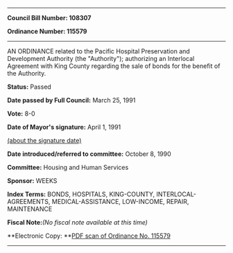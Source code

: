

********

**Council Bill Number: 108307**
   
**Ordinance Number: 115579**
********

 AN ORDINANCE related to the Pacific Hospital Preservation and Development Authority (the "Authority"); authorizing an Interlocal Agreement with King County regarding the sale of bonds for the benefit of the Authority.

**Status:** Passed
   
**Date passed by Full Council:** March 25, 1991
   
**Vote:** 8-0
   
**Date of Mayor's signature:** April 1, 1991
   
[(about the signature date)](/~public/approvaldate.htm)
   
   
   
**Date introduced/referred to committee:** October 8, 1990
   
**Committee:** Housing and Human Services
   
**Sponsor:** WEEKS
   
   
**Index Terms:** BONDS, HOSPITALS, KING-COUNTY, INTERLOCAL-AGREEMENTS, MEDICAL-ASSISTANCE, LOW-INCOME, REPAIR, MAINTENANCE

**Fiscal Note:**_(No fiscal note available at this time)_

**Electronic Copy: **[PDF scan of Ordinance No. 115579](/~archives/Ordinances/Ord_115579.pdf)

********

